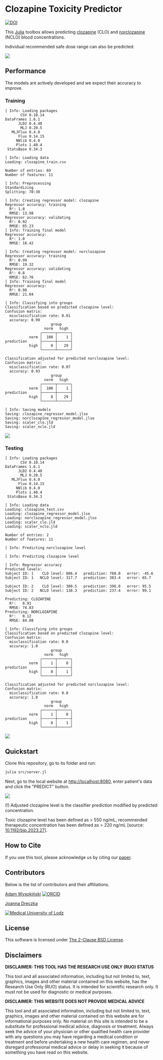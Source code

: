 # Clozapine Toxicity Predictor

[![DOI](images/zenodo.11048224.png)](https://doi.org/10.5281/zenodo.11048224)

This [Julia](https://julialang.org/) toolbox allows predicting [clozapine](https://en.wikipedia.org/wiki/Clozapine) (CLO) and [norclozapine](https://en.wikipedia.org/wiki/Desmethylclozapine) (NCLO) blood concentrations.

Individual recommended safe dose range can also be predicted:

![](images/dose-level.png)

## Performance

The models are actively developed and we expect their accuracy to improve.

### Training

```
[ Info: Loading packages
       CSV 0.10.14
DataFrames 1.6.1
      JLD2 0.4.48
       MLJ 0.20.5
   MLJFlux 0.4.0
      Flux 0.14.15
     NNlib 0.4.0
     Plots 1.40.4
 StatsBase 0.34.3

[ Info: Loading data
Loading: clozapine_train.csv

Number of entries: 69
Number of features: 11

[ Info: Preprocessing
Standardizing
Splitting: 70:30

[ Info: Creating regressor model: clozapine
Regressor accuracy: training
  R²: 1.0
  RMSE: 13.98
Regressor accuracy: validating
  R²: 0.92
  RMSE: 85.23
[ Info: Training final model
Regressor accuracy:
  R²: 1.0
  RMSE: 18.42

[ Info: Creating regressor model: norclozapine
Regressor accuracy: training
  R²: 0.99
  RMSE: 19.32
Regressor accuracy: validating
  R²: 0.8
  RMSE: 62.76
[ Info: Training final model
Regressor accuracy:
  R²: 0.98
  RMSE: 21.04

[ Info: Classifying into groups
Classification based on predicted clozapine level:
Confusion matrix:
  misclassification rate: 0.01
  accuracy: 0.99
                     group
                  norm   high   
                ┌──────┬──────┐
           norm │  108 │    1 │
prediction      ├──────┼──────┤
           high │    0 │   29 │
                └──────┴──────┘
         
Classification adjusted for predicted norclozapine level:
Confusion matrix:
  misclassification rate: 0.07
  accuracy: 0.93
                     group
                  norm   high   
                ┌──────┬──────┐
           norm │  100 │    1 │
prediction      ├──────┼──────┤
           high │    8 │   29 │
                └──────┴──────┘
         
[ Info: Saving models
Saving: clozapine_regressor_model.jlso
Saving: norclozapine_regressor_model.jlso
Saving: scaler_clo.jld
Saving: scaler_nclo.jld
```

![](images/rr_training_accuracy.png)

### Testing

```
[ Info: Loading packages
       CSV 0.10.14
DataFrames 1.6.1
      JLD2 0.4.48
       MLJ 0.20.5
   MLJFlux 0.4.0
      Flux 0.14.15
     NNlib 0.4.0
     Plots 1.40.4
 StatsBase 0.34.3

[ Info: Loading data
Loading: clozapine_test.csv
Loading: clozapine_regressor_model.jlso
Loading: norclozapine_regressor_model.jlso
Loading: scaler_clo.jld
Loading: scaler_nclo.jld

Number of entries: 2
Number of features: 11

[ Info: Predicting norclozapine level

[ Info: Predicting clozapine level

[ Info: Regressor accuracy
Predicted levels:
Subject ID: 1    CLO level: 806.4   prediction: 760.8   error: -45.6
Subject ID: 1   NCLO level: 317.7   prediction: 383.4   error: 65.7

Subject ID: 2    CLO level: 300.5   prediction: 396.0   error: 95.5
Subject ID: 2   NCLO level: 138.3   prediction: 237.4   error: 99.1

Predicting: CLOZAPINE
  R²:   0.91
  RMSE: 74.83
Predicting: NORCLOZAPINE
  R²:   0.12
  RMSE: 84.08

[ Info: Classifying into groups
Classification based on predicted clozapine level:
Confusion matrix:
  misclassification rate: 0.0
  accuracy: 1.0
                     group
                  norm   high   
                ┌──────┬──────┐
           norm │    1 │    0 │
prediction      ├──────┼──────┤
           high │    0 │    1 │
                └──────┴──────┘
         
Classification adjusted for predicted norclozapine level:
Confusion matrix:
  misclassification rate: 0.0
  accuracy: 1.0
                     group
                  norm   high   
                ┌──────┬──────┐
           norm │    1 │    0 │
prediction      ├──────┼──────┤
           high │    0 │    1 │
                └──────┴──────┘
```

![](images/rr_testing_accuracy.png)

## Quickstart

Clone this repository, go to its folder and run:

```sh
julia src/server.jl
```

Next, go to the local website at [http://localhost:8080](http://localhost:8080), enter patient's data and click the "PREDICT" button.

![](images/webpage.png)

(!) Adjusted clozapine level is the classifier prediction modified by predicted concentration.

Toxic clozapine level has been defined as > 550 ng/mL, recommended therapeutic concentration has been defined as > 220 ng/mL [source: [10.1192/bjp.2023.27](https://doi.org/10.1192/bjp.2023.27)].

## How to Cite

If you use this tool, please acknowledge us by citing our [paper](https://zenodo.org/records/11048224).

## Contributors

Below is the list of contributors and their affiliations.

[Adam Wysokiński](mailto:adam.wysokinski@umed.lodz.pl) [![ORCID](images/orcid.png)](https://orcid.org/0000-0002-6159-6579)

[Joanna Dreczka](mailto:jdreczka@csk.umed.pl)

[![Medical University of Lodz](images/umed.png)](https://en.umed.pl)

## License

This software is licensed under [The 2-Clause BSD License](LICENSE).

## Disclaimers

**DISCLAIMER: THIS TOOL HAS THE RESEARCH USE ONLY (RUO) STATUS**

This tool and all associated information, including but not limited to, text, graphics, images and other material contained on this website, has the Research Use Only (RUO) status. It is intended for scientific research only. It must not be used for diagnostic or medical purposes.

**DISCLAIMER: THIS WEBSITE DOES NOT PROVIDE MEDICAL ADVICE**

This tool and all associated information, including but not limited to, text, graphics, images and other material contained on this website are for informational purposes only. No material on this site is intended to be a substitute for professional medical advice, diagnosis or treatment. Always seek the advice of your physician or other qualified health care provider with any questions you may have regarding a medical condition or treatment and before undertaking a new health care regimen, and never disregard professional medical advice or delay in seeking it because of something you have read on this website.